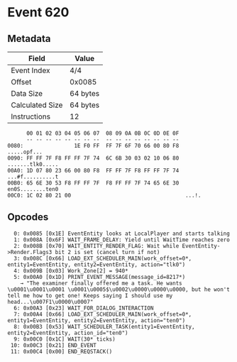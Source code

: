 # Event 620

## Metadata

| Field           | Value    |
|-----------------|----------|
| Event Index     | 4/4      |
| Offset          | 0x0085   |
| Data Size       | 64 bytes |
| Calculated Size | 64 bytes |
| Instructions    | 12       |

```
      00 01 02 03 04 05 06 07  08 09 0A 0B 0C 0D 0E 0F
      -- -- -- -- -- -- -- --  -- -- -- -- -- -- -- --
0080:                1E F0 FF  FF 7F 6F 70 66 00 80 F8       .....opf...
0090: FF FF 7F F8 FF FF 7F 74  6C 6B 30 03 02 10 06 80  .......tlk0.....
00A0: 1D 07 80 23 66 00 80 F8  FF FF 7F F8 FF FF 7F 74  ...#f..........t
00B0: 65 6E 30 53 F8 FF FF 7F  F8 FF FF 7F 74 65 6E 30  en0S........ten0
00C0: 1C 02 80 21 00                                    ...!.           
```

## Opcodes

```
  0: 0x0085 [0x1E] EventEntity looks at LocalPlayer and starts talking
  1: 0x008A [0x6F] WAIT_FRAME_DELAY: Yield until WaitTime reaches zero
  2: 0x008B [0x70] WAIT_ENTITY_RENDER_FLAG: Wait while EventEntity->Render.Flags3 bit 2 is set (cancel turn if not)
  3: 0x008C [0x66] LOAD_EXT_SCHEDULER_MAIN(work_offset=0*, entity1=EventEntity, entity2=EventEntity, action="tlk0")
  4: 0x009B [0x03] Work_Zone[2] = 940*
  5: 0x00A0 [0x1D] PRINT_EVENT_MESSAGE(message_id=8217*)
    → "The examiner finally offered me a task. He wants \u0001\u0001\u0001 \u0001\u0005$\u0002\u0000\u0000\u0000, but he won't tell me how to get one! Keeps saying I should use my head...\u007F1\u0000\u0007"
  6: 0x00A3 [0x23] WAIT_FOR_DIALOG_INTERACTION
  7: 0x00A4 [0x66] LOAD_EXT_SCHEDULER_MAIN(work_offset=0*, entity1=EventEntity, entity2=EventEntity, action="ten0")
  8: 0x00B3 [0x53] WAIT_SCHEDULER_TASK(entity1=EventEntity, entity2=EventEntity, action_id="ten0")
  9: 0x00C0 [0x1C] WAIT(30* ticks)
 10: 0x00C3 [0x21] END_EVENT
 11: 0x00C4 [0x00] END_REQSTACK()
```
